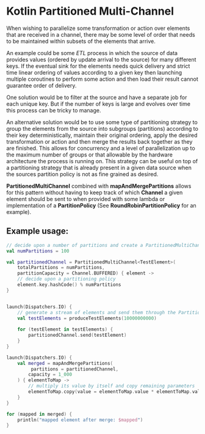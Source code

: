 # Kotlin Partitioned Multi-Channel

When wishing to parallelize some transformation or action over elements that are received in a channel, there may
be some level of order that needs to be maintained within subsets of the elements that arrive.

An example could be some *ETL* process in which the source of data provides values (ordered by update arrival to the 
source) for many different keys. If the eventual sink for the elements needs quick delivery and strict time linear 
ordering of values according to a given key then launching multiple coroutines to perform some action and then load 
their result cannot guarantee order of delivery.

One solution would be to filter at the source and have a separate job for each unique key. But if the number of
keys is large and evolves over time this process can be tricky to manage.

An alternative solution would be to use some type of partitioning strategy to group the elements from the source into
subgroups (partitions) according to their key deterministically, maintain their original ordering, apply the desired
transformation or action and then merge the results back together as they are finished. This allows for concurrency
and a level of parallelization up to the maximum number of groups or that allowable by the hardware architecture the
process is running on. This strategy can be useful on top of a partitioning strategy that is already present in a
given data source when the sources partition policy is not as fine grained as desired.

**PartitionedMultiChannel** combined with **mapAndMergePartitions** allows for this pattern without having to keep track
of which **Channel** a given element should be sent to when provided with some lambda or implementation of a
**PartitionPolicy** (See **RoundRobinPartitionPolicy** for an example).


## Example usage: 

```kotlin
// decide upon a number of partitions and create a PartitionedMultiChannel
val numPartitions = 100

val partitionedChannel = PartitionedMultiChannel<TestElement>(
    totalPartitions = numPartitions,
    partitionCapacity = Channel.BUFFERED) { element ->
    // decide upon a partitioning policy
    element.key.hashCode() % numPartitions
}


launch(Dispatchers.IO) {
    // generate a stream of elements and send them through the PartitionedMultiChannel 
    val testElements = produceTestElements(10000000000)
   
    for (testElement in testElements) {
        partitionedChannel.send(testElement)
    }
}

launch(Dispatchers.IO) {
    val merged = mapAndMergePartitions(
         partitions = partitionedChannel,
        capacity = 1_000
    ) { elementToMap ->
        // multiply its value by itself and copy remaining parameters
        elementToMap.copy(value = elementToMap.value * elementToMap.value)
    }
}

for (mapped in merged) {
    println("mapped element after merge: $mapped")
}
```
